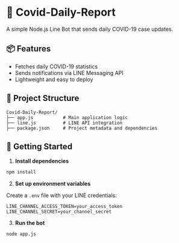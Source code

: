 # 🦠 Covid-Daily-Report

A simple Node.js Line Bot that sends daily COVID-19 case updates.

## 📦 Features

- Fetches daily COVID-19 statistics
- Sends notifications via LINE Messaging API
- Lightweight and easy to deploy

## 📁 Project Structure

```
Covid-Daily-Report/
├── app.js           # Main application logic
├── line.js          # LINE API integration
├── package.json     # Project metadata and dependencies
```

## 🚀 Getting Started

1. **Install dependencies**

```bash
npm install
```

2. **Set up environment variables**

Create a `.env` file with your LINE credentials:

```
LINE_CHANNEL_ACCESS_TOKEN=your_access_token
LINE_CHANNEL_SECRET=your_channel_secret
```

3. **Run the bot**

```bash
node app.js
```
